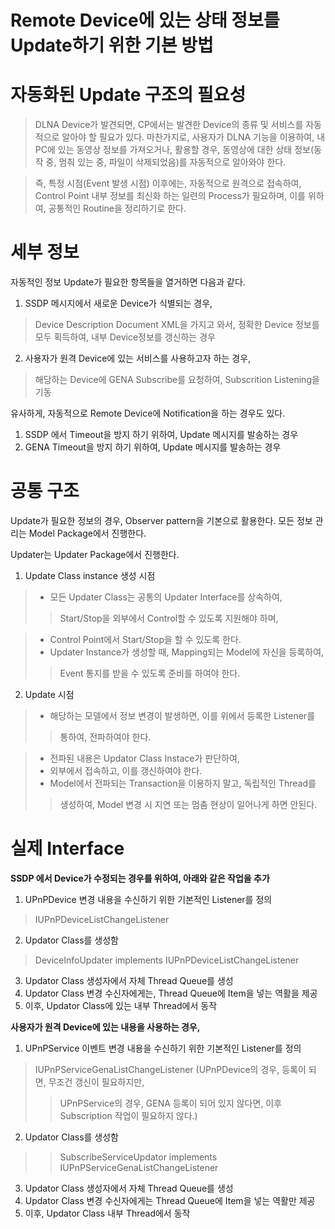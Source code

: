 # Remote Device에 있는 상태 정보를 Update하기 위한 기본 방법

# 자동화된 Update 구조의 필요성 #

> DLNA Device가 발견되면, CP에서는 발견한 Device의 종류 및 서비스를 자동적으로 알아야 할 필요가 있다. 마찬가지로, 사용자가 DLNA 기능을 이용하여, 내 PC에 있는 동영상 정보를 가져오거나, 활용할 경우, 동영상에 대한 상태 정보(동작 중, 멈춰 있는 중, 파일이 삭제되었음)를 자동적으로 알아와야 한다.

> 즉, 특정 시점(Event 발생 시점) 이후에는, 자동적으로 원격으로 접속하여, Control Point 내부 정보를 최신화 하는 일련의 Process가 필요하며, 이를 위하여, 공통적인 Routine을 정리하기로 한다.


# 세부 정보 #

자동적인 정보 Update가 필요한 항목들을 열거하면 다음과 같다.

1. SSDP 메시지에서 새로운 Device가 식별되는 경우,
> Device Description Document XML을 가지고 와서,
> 정확한 Device 정보를 모두 획득하여, 내부 Device정보를 갱신하는 경우
2. 사용자가 원격 Device에 있는 서비스를 사용하고자 하는 경우,
> 해당하는 Device에 GENA Subscribe를 요청하여, Subscrition Listening을
> 기동

유사하게, 자동적으로 Remote Device에 Notification을 하는 경우도 있다.

1. SSDP 에서 Timeout을 방지 하기 위하여, Update 메시지를 발송하는 경우
2. GENA Timeout을 방지 하기 위하여, Update 메시지를 발송하는 경우

# 공통 구조 #

Update가 필요한 정보의 경우, Observer pattern을 기본으로 활용한다.
모든 정보 관리는 Model Package에서 진행한다.

Updater는 Updater Package에서 진행한다.

1. Update Class instance 생성 시점
> - 모든 Updater Class는 공통의 Updater Interface를 상속하여,
> > Start/Stop을 외부에서 Control할 수 있도록 지원해야 하며,

> - Control Point에서 Start/Stop을 할 수 있도록 한다.
> - Updater Instance가 생성할 때, Mapping되는 Model에 자신을 등록하여,
> > Event 통지를 받을 수 있도록 준비를 하여야 한다.

2. Update 시점

> - 해당하는 모델에서 정보 변경이 발생하면, 이를 위에서 등록한 Listener를
> > 통하여, 전파하여야 한다.

> - 전파된 내용은 Updator Class Instace가 판단하여,
> - 외부에서 접속하고, 이를 갱신하여야 한다.
> - Model에서 전파되는 Transaction을 이용하지 말고, 독립적인 Thread를
> > 생성하여, Model 변경 시 지연 또는 멈춤 현상이 일어나게 하면 안된다.

# 실제 Interface #

**SSDP 에서 Device가 수정되는 경우를 위하여, 아래와 같은 작업을 추가**

1. UPnPDevice 변경 내용을 수신하기 위한 기본적인 Listener를 정의

> IUPnPDeviceListChangeListener
2. Updator Class를 생성함
> DeviceInfoUpdater implements IUPnPDeviceListChangeListener
3. Updator Class 생성자에서 자체 Thread Queue를 생성
4. Updator Class 변경 수신자에게는, Thread Queue에 Item을 넣는 역활을 제공
5. 이후, Updator Class에 있는 내부 Thread에서 동작

**사용자가 원격 Device에 있는 내용을 사용하는 경우,**

1. UPnPService 이벤트 변경 내용을 수신하기 위한 기본적인 Listener를 정의
> IUPnPServiceGenaListChangeListener
> (UPnPDevice의 경우, 등록이 되면, 무조건 갱신이 필요하지만,
> > UPnPService의 경우, GENA 등록이 되어 있지 않다면, 이후 Subscription 작업이
> > 필요하지 않다.)
2. Updator Class를 생성함
> > SubscribeServiceUpdator implements IUPnPServiceGenaListChangeListener
3. Updator Class 생성자에서 자체 Thread Queue를 생성
4. Updator Class 변경 수신자에게는 Thread Queue에 Item을 넣는 역활만 제공
5. 이후, Updator Class 내부 Thread에서 동작